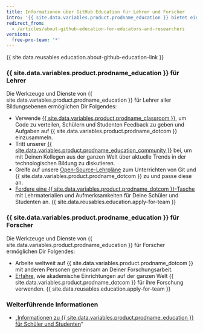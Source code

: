```yaml
---
title: Informationen über GitHub Education für Lehrer und Forscher
intro: '{{ site.data.variables.product.prodname_education }} bietet eine Vielzahl von Tools, mit denen Lehrer und Forscher innerhalb und außerhalb des Unterrichts effektiver arbeiten können.'
redirect_from:
  - /articles/about-github-education-for-educators-and-researchers
versions:
  free-pro-team: '*'
---
```


{{ site.data.reusables.education.about-github-education-link }}

### {{ site.data.variables.product.prodname_education }} für Lehrer

Die Werkzeuge und Dienste von {{ site.data.variables.product.prodname_education }} für Lehrer aller Bildungsebenen ermöglichen Dir Folgendes:
  - Verwende [{{ site.data.variables.product.prodname_classroom }}](https://classroom.github.com), um Code zu verteilen, Schülern und Studenten Feedback zu geben und Aufgaben auf {{ site.data.variables.product.prodname_dotcom }} einzusammeln.
  - Tritt unserer [{{ site.data.variables.product.prodname_education_community }}](https://education.github.com/forum) bei, um mit Deinen Kollegen aus der ganzen Welt über aktuelle Trends in der technologischen Bildung zu diskutieren.
  - Greife auf unsere [Open-Source-Lehrpläne](https://education.github.community/t/open-source-lesson-plans/1591) zum Unterrichten von Git und {{ site.data.variables.product.prodname_dotcom }} zu und passe diese an.
  - [Fordere eine {{ site.data.variables.product.prodname_dotcom }}-Tasche](https://education.github.community/t/get-a-github-swag-bag-for-your-classroom/33) mit Lehrmaterialien und Aufmerksamkeiten für Deine Schüler und Studenten an.
  {{ site.data.reusables.education.apply-for-team }}

### {{ site.data.variables.product.prodname_education }} für Forscher

Die Werkzeuge und Dienste von {{ site.data.variables.product.prodname_education }} für Forscher ermöglichen Dir Folgendes:
  - Arbeite weltweit auf {{ site.data.variables.product.prodname_dotcom }} mit anderen Personen gemeinsam an Deiner Forschungsarbeit.
  - [Erfahre](https://education.github.com/stories), wie akademische Einrichtungen auf der ganzen Welt {{ site.data.variables.product.prodname_dotcom }} für ihre Forschung verwenden.
  {{ site.data.reusables.education.apply-for-team }}

### Weiterführende Informationen

- „[Informationen zu {{ site.data.variables.product.prodname_education }} für Schüler und Studenten](/articles/about-github-education-for-students)“
